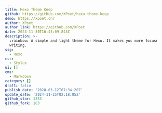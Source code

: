 ```yaml
---
title: Hexo Theme Keep
github: https://github.com/XPoet/hexo-theme-keep
demo: https://xpoet.cn/
author: XPoet
author_link: https://github.com/XPoet
date: 2023-11-30T16:45:09.843Z
description: >-
  :rainbow: A simple and light theme for Hexo. It makes you more focused on
  writing.
ssg:
  - Hexo
css:
  - Stylus
ui: []
cms:
  - Markdown
category: []
draft: false
publish_date: '2020-03-12T07:34:20Z'
update_date: '2024-11-25T02:18:05Z'
github_star: 1353
github_fork: 183
---
```

